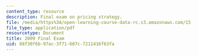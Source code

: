 ```yaml
---
content_type: resource
description: Final exam on pricing strategy.
file: /media/https%3A/open-learning-course-data-rc.s3.amazonaws.com/15-818-pricing-spring-2010/88f30f6b97ac3f71607c7211416f63fa_MIT15_818S10_exam09.pdf
file_type: application/pdf
resourcetype: Document
title: 2009 Final Exam
uid: 88f30f6b-97ac-3f71-607c-7211416f63fa
---
```

